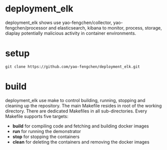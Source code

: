 # deployment_elk
deployment_elk shows use yao-fengchen/collector, yao-fengchen/processor and elasticsearch, kibana to monitor, process, storage, diaplay potentially malicious activity in container environments.
# setup
```
git clone https://github.com/yao-fengchen/deployment_elk.git
```
# build
deployment_elk use make to control building, running, stopping and cleaning up the repository. The main Makefile resides in root of the working directory. There are dedicated Makefiles in all sub-directories. Every Makefile supports five targets:

- **build** for compiling code and fetching and building docker images
- **run** for running the demonstrator
- **stop** for stopping the containers
- **clean** for deleting the containers and removing the docker images